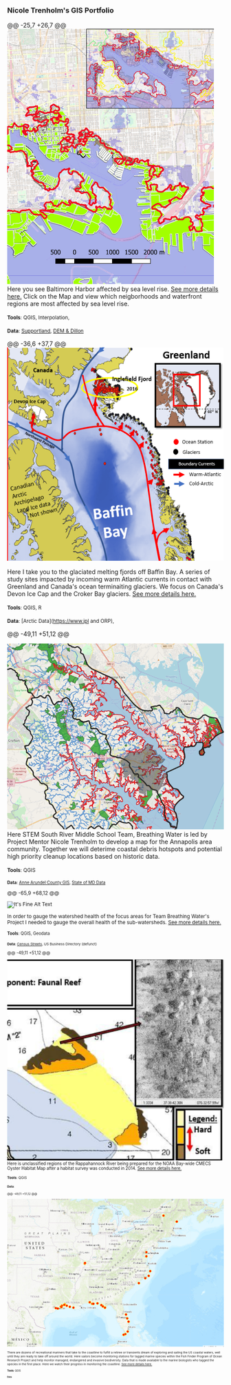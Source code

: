 ### Nicole Trenholm's GIS Portfolio

@@ -25,7 +26,7 @@ 
![It's Fine Alt Text](P1_SLR/Capture.PNG)  
 Here you see Baltimore Harbor affected by sea level rise. [See more details here.](https://nicoletrenholm.github.io/P1_SLR/P1_SLR.html)
 Click on the Map and view  which neigborhoods and waterfront regions are most affected by sea level rise.
 
 <small>__Tools__: QGIS, Interpolation,</small>
 
 <small>__Data__: [Supportland](https://supportland.com/), [DEM & Dillon](https://oregoncraftbeer.org/guild/)</small>


@@ -36,6 +37,7 @@ 
![It's Fine Alt Text](P2_GLacier/glacier.PNG)

Here I take you to the glaciated melting fjords off Baffin Bay. A series of study sites impacted by incoming warm Atlantic currents in contact with Greenland and Canada's ocean terminaiting glaciers. We focus on Canada's Devon Ice Cap and the Croker Bay glaciers. [See more details here.](https://nicoletrenholm.github.io/P2_Glacier/Glacier.html)

 
 <small>__Tools__: QGIS, R</small>
 
 <small>__Data__: [Arctic Data](https://www.jpl and ORP), </small>


 @@ -49,11 +51,12 @@ 
 
 ![It's Fine Alt Text](P3_STEMAA/2watersheds.PNG)
Here STEM South River Middle School Team, Breathing Water is led by Project Mentor Nicole Trenholm to develop a map for the Annapolis area community. Together we will deterime coastal debris hotspots and potential high priority cleanup locations based on historic data.
 
 <small>__Tools__: QGIS
 
 <small>__Data__: [Anne Arundel County GIS](https://supportland.com/), [State of MD Data](https://oregoncraftbeer.org/guild/)</small>
 
 
 @@ -65,9 +68,12 @@
 
 
 ![It's Fine Alt Text](P4_AACBI/ClusterMap.PNG)
 
In order to gauge the watershed health of the focus areas for Team Breathing Water's Project I needed to gauge the overall health of the sub-watersheds. [See more details here.](https://nicoletrenholm.github.io/P4_AACBI_L6/L6.html)
 
 <small>__Tools__: QGIS, Geodata
 
 <small>__Data__: [Census Streets](https://www.census.gov/cgi-bin/geo/shapefiles/index.php), US Business Directory (defunct)</small>
 
@@ -49,11 +51,12 @@ 

![It's Fine Alt Text](P5_VAHabMap/Capture.PNG)
Here is unclassified regions of the Rappahannock River being prepared for the NOAA Bay-wide CMECS Oyster Habitat Map after a habitat survey was conducted in 2014.
[See more details here.](https://nicoletrenholm.github.io/P5_VAHabMap/VAHabMap.html)

<small>__Tools__: QGIS
 
<small>__Data__:


@@ -49,11 +51,12 @@ 

![It's Fine Alt Text](P7_FishFinder/ff.PNG)

There are dozens of recreational mariners that take to the coastline to fulfill a retiree or transients dream of exploring and sailing the US coastal waters, well until they are ready to take off around the world. Here sailors become monitoring stations for tagged marine species within the Fish Finder Program of Ocean Research Project and help monitor managed, endangered and invasive biodiversity. Data that is made available to the marine biologists who tagged the species in the first place. Here we watch their progress in monitoring the coastline. [See more details here.](https://nicoletrenholm.github.io/P7_FishFinder/ff.html)

<small>__Tools__: QGIS
 
<small>__Data__:

